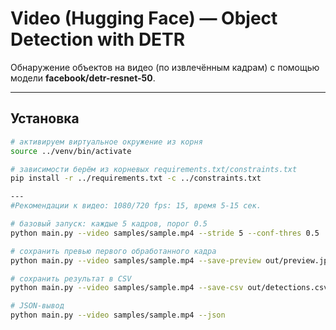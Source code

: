 # Video (Hugging Face) — Object Detection with DETR

Обнаружение объектов на видео (по извлечённым кадрам) с помощью модели **facebook/detr-resnet-50**.

---

##  Установка 

```bash
# активируем виртуальное окружение из корня
source ../venv/bin/activate

# зависимости берём из корневых requirements.txt/constraints.txt
pip install -r ../requirements.txt -c ../constraints.txt

---
#Рекомендации к видео: 1080/720 fps: 15, время 5-15 сек. 

# базовый запуск: каждые 5 кадров, порог 0.5
python main.py --video samples/sample.mp4 --stride 5 --conf-thres 0.5

# сохранить превью первого обработанного кадра
python main.py --video samples/sample.mp4 --save-preview out/preview.jpg

# сохранить результат в CSV
python main.py --video samples/sample.mp4 --save-csv out/detections.csv

# JSON-вывод
python main.py --video samples/sample.mp4 --json
